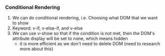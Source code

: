 ### Conditional Rendering
1. We can do conditional rendering, i.e. Choosing what DOM that we want to show
2. Keyword: v-if, v-else-if, and v-else
3. We can use v-show so that if the condition is not met, then the DOM's attribute display will be set to none, which means hidden
    - it is more efficient as we don't need to delete DOM (need to research more about this)